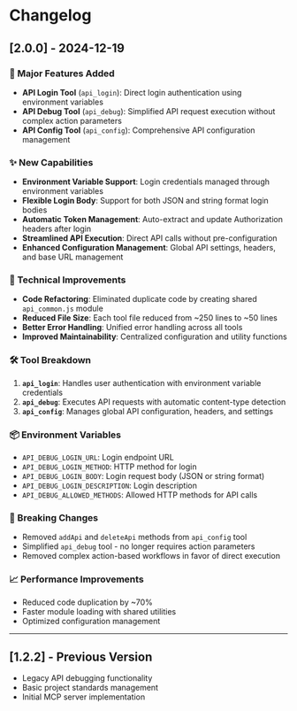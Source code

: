 # Changelog

## [2.0.0] - 2024-12-19

### 🚀 Major Features Added
- **API Login Tool** (`api_login`): Direct login authentication using environment variables
- **API Debug Tool** (`api_debug`): Simplified API request execution without complex action parameters
- **API Config Tool** (`api_config`): Comprehensive API configuration management

### ✨ New Capabilities
- **Environment Variable Support**: Login credentials managed through environment variables
- **Flexible Login Body**: Support for both JSON and string format login bodies
- **Automatic Token Management**: Auto-extract and update Authorization headers after login
- **Streamlined API Execution**: Direct API calls without pre-configuration
- **Enhanced Configuration Management**: Global API settings, headers, and base URL management

### 🔧 Technical Improvements
- **Code Refactoring**: Eliminated duplicate code by creating shared `api_common.js` module
- **Reduced File Size**: Each tool file reduced from ~250 lines to ~50 lines
- **Better Error Handling**: Unified error handling across all tools
- **Improved Maintainability**: Centralized configuration and utility functions

### 🛠️ Tool Breakdown
1. **`api_login`**: Handles user authentication with environment variable credentials
2. **`api_debug`**: Executes API requests with automatic content-type detection
3. **`api_config`**: Manages global API configuration, headers, and settings

### 📦 Environment Variables
- `API_DEBUG_LOGIN_URL`: Login endpoint URL
- `API_DEBUG_LOGIN_METHOD`: HTTP method for login
- `API_DEBUG_LOGIN_BODY`: Login request body (JSON or string format)
- `API_DEBUG_LOGIN_DESCRIPTION`: Login description
- `API_DEBUG_ALLOWED_METHODS`: Allowed HTTP methods for API calls

### 🔄 Breaking Changes
- Removed `addApi` and `deleteApi` methods from `api_config` tool
- Simplified `api_debug` tool - no longer requires action parameters
- Removed complex action-based workflows in favor of direct execution

### 📈 Performance Improvements
- Reduced code duplication by ~70%
- Faster module loading with shared utilities
- Optimized configuration management

---

## [1.2.2] - Previous Version
- Legacy API debugging functionality
- Basic project standards management
- Initial MCP server implementation
